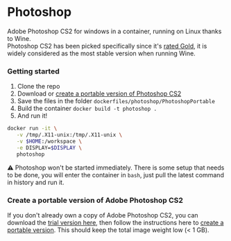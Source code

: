 # Photoshop
Adobe Photoshop CS2 for windows in a container, running on Linux thanks to Wine.  
Photoshop CS2 has been picked specifically since it's [rated Gold](https://appdb.winehq.org/objectManager.php?sClass=version&iId=2631), it is widely considered as the most stable version when running Wine.

### Getting started

1. Clone the repo
2. Download or [create a portable version of Photoshop CS2](#create-portable)
3. Save the files in the folder `dockerfiles/photoshop/PhotoshopPortable`
4. Build the container `docker build -t photoshop .`
5. And run it!
```bash
docker run -it \
   -v /tmp/.X11-unix:/tmp/.X11-unix \
   -v $HOME:/workspace \
   -e DISPLAY=$DISPLAY \
   photoshop
```

:warning: Photoshop won't be started immediately. There is some setup that needs to be done, you will enter the container in `bash`, just pull the latest command in history and run it.

<a name="create-portable"></a>
### Create a portable version of Adobe Photoshop CS2

If you don't already own a copy of Adobe Photoshop CS2, you can download the [trial version here](http://download.adobe.com/pub/adobe/photoshop/win/cs2/Photoshop_CS2.exe), then follow the instructions here to [create a portable version](http://portableapps.com/node/1426). This should keep the total image weight low (< 1 GB).
